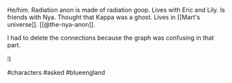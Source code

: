 He/him. Radiation anon is made of radiation goop. Lives with Eric and Lily. Is friends with Nya. Thought that Kappa was a ghost. Lives in [[Mart's universe]]. [[@the-nya-anon]].

I had to delete the connections because the graph was confusing in that part.

⁞)

#characters #asked #blueengland 
